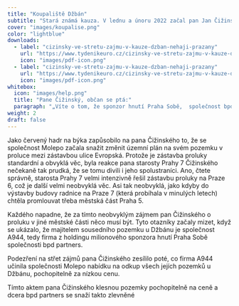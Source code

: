 ```yaml
---
title: "Koupaliště Džbán"
subtitle: "Stará známá kauza. V lednu a únoru 2022 začal pan Jan Čižinský nebývale ostře protestovat proti společnosti Molepo, která vlastní pozemky kolem koupalistě Džbán v pražských Vokovicích. Dodejme, že spolumajitelem této společnosti se stal pan Schmalz, člen ODS. "
cover: "images/koupalise.png"
color: "lightblue"
downloads:
  - label: "cizinsky-ve-stretu-zajmu-v-kauze-dzban-nehaji-prazany"
    url: "https://www.tydenikeuro.cz/cizinsky-ve-stretu-zajmu-v-kauze-dzban-nehaji-prazany-ale-sve-sponzory/"
    icon: "images/pdf-icon.png"
  - label: "cizinsky-ve-stretu-zajmu-v-kauze-dzban-nehaji-prazany"
    url: "https://www.tydenikeuro.cz/cizinsky-ve-stretu-zajmu-v-kauze-dzban-nehaji-prazany-ale-sve-sponzory/"
    icon: "images/pdf-icon.png"
whitebox:
  icon: "images/help.png"
  title: "Pane Čižinský, občan se ptá:"
  paragraph: "„Víte o tom, že sponzor hnutí Praha Sobě,  společnost bpd partners, se snažila koupit pozemky u Džbánu od společnosti Molepo pouze několik týdnů po tom, co jste se u těchto pozemků vyslovil proti změně územního plánu?"
weight: 2
draft: false
---
```


Jako červený hadr na býka zapůsobilo na pana Čižinského to, že se společnost Molepo začala snažit změnit územní plán na svém pozemku v proluce mezi zástavbou ulice Evropská. Protože je zástavba proluky standardní a obvyklá věc, byla reakce pana starosty Prahy 7 Čižinského nečekaně tak prudká, že se tomu divili i jeho spolustraníci. Ano, čtete správně, starosta Prahy 7 velmi intenzivně řešil zástavbu proluky na Praze 6, což je další velmi neobvyklá věc. Asi tak neobvyklá, jako kdyby do výstavby budovy radnice na Praze 7 (která probíhala v minulých letech) chtěla promlouvat třeba městská část Praha 5. 

Každého napadne, že za tímto neobvyklým zájmem pan Čižinského o proluku v jiné městské části něco musí být. Tyto otazníky začaly mizet, když se ukázalo, že majitelem sousedního pozemku u Džbánu je společnost A944, tedy firma z holdingu milionového sponzora hnutí Praha Sobě společnosti bpd partners. 

Podezření na střet zájmů pana Čižinského zesílilo poté, co firma A944 učinila společnosti Molepo nabídku na odkup všech jejích pozemků u Džbánu, pochopitelně za nízkou cenu. 

Tímto aktem pana Čižinského klesnou pozemky pochopitelně na ceně a dcera bpd partners se snaží takto zlevněné
